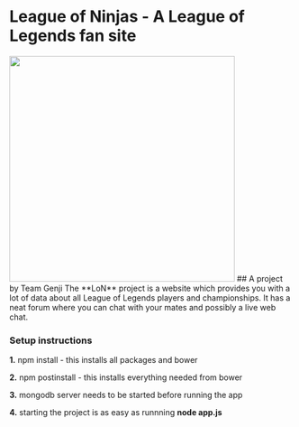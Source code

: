 # League of Ninjas - A League of Legends fan site
<img src="http://img06.deviantart.net/3005/i/2015/343/0/8/overwatch___genji_by_yuki__chi-d9jme6w.png" width="400px"/>
## A project by Team Genji
The **LoN** project is a website which provides you with a lot of data about all League of Legends players and championships. It has a neat forum where you can chat with your mates and possibly a live web chat.

### Setup instructions
**1.** npm install - this installs all packages and bower

**2.** npm postinstall - this installs everything needed from bower

**3.** mongodb server needs to be started before running the app

**4.** starting the project is as easy as runnning **node app.js**
